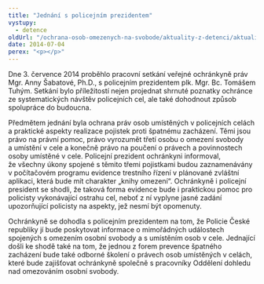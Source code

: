 ```yaml
---
title: "Jednání s policejním prezidentem"
vystupy:
  - detence
oldUrl: "/ochrana-osob-omezenych-na-svobode/aktuality-z-detenci/aktuality-z-detenci-2014/jednani-s-policejnim-prezidentem/"
date: 2014-07-04
perex: "<p></p>"
---
```


<!-- imported from the old website -->

<p>Dne 3. července 2014 proběhlo pracovní setkání veřejné ochránkyně práv Mgr. Anny Šabatové, Ph.D., s policejním prezidentem plk. Mgr. Bc. Tomášem Tuhým. Setkání bylo příležitostí nejen projednat shrnuté poznatky ochránce ze systematických návštěv policejních cel, ale také dohodnout způsob spolupráce do budoucna.</p><p>Předmětem jednání byla ochrana práv osob umístěných v policejních celách a praktické aspekty realizace pojistek proti špatnému zacházení. Těmi jsou právo na právní pomoc, právo vyrozumět třetí osobu o omezení svobody a umístění v cele a konečně právo na poučení o právech a povinnostech osoby umístěné v cele. Policejní prezident ochránkyni informoval, že všechny úkony spojené s těmito třemi pojistkami budou zaznamenávány v počítačovém programu evidence trestního řízení v plánované zvláštní aplikaci, která bude mít charakter „knihy omezení“. Ochránkyně i policejní president se shodli, že taková forma evidence bude i praktickou pomoc pro policisty vykonávající ostrahu cel, neboť z ní vyplyne jasné zadání upozorňující policisty na aspekty, jež nesmí být opomenuty. </p>Ochránkyně se dohodla s policejním prezidentem na tom, že Policie České republiky jí bude poskytovat informace o mimořádných událostech spojených s omezením osobní svobody a s umístěním osob v cele. Jednající došli ke shodě také na tom, že jednou z forem prevence špatného zacházení bude také odborné školení o právech osob umístěných v celách, které bude zajišťovat ochránkyně společně s pracovníky Oddělení dohledu nad omezováním osobní svobody.
